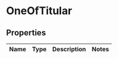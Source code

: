 # OneOfTitular

## Properties
Name | Type | Description | Notes
------------ | ------------- | ------------- | -------------
